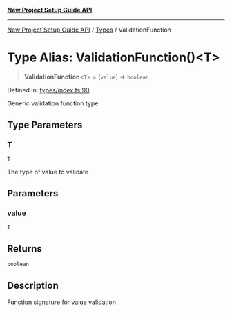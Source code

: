 [**New Project Setup Guide API**](../../README.md)

---

[New Project Setup Guide API](../../modules.md) / [Types](../README.md) / ValidationFunction

# Type Alias: ValidationFunction()\<T\>

> **ValidationFunction**\<`T`\> = (`value`) => `boolean`

Defined in: [types/index.ts:90](https://github.com/AutomateAndThrive/new-project-setup-guide/blob/main/src/types/index.ts#L90)

Generic validation function type

## Type Parameters

### T

`T`

The type of value to validate

## Parameters

### value

`T`

## Returns

`boolean`

## Description

Function signature for value validation
